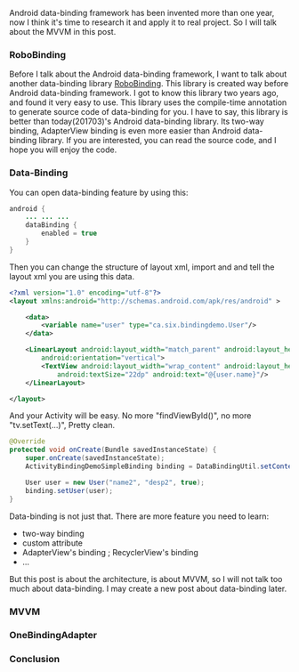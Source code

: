 Android data-binding framework has been invented more than one year, now I think it's time to research it and apply it to real project. So I will talk about the MVVM in this post. 

### RoboBinding
Before I talk about the Android data-binding framework, I want to talk about another data-binding library [RoboBinding](https://github.com/RoboBinding/RoboBinding). This library is created way before Android data-binding framework. I got to know this library two years ago, and found it very easy to use. This library uses the compile-time annotation to generate source code of data-binding for you. I have to say, this library is better than today(201703)'s Android data-binding library. Its two-way binding, AdapterView binding is even more easier than Android data-binding library. If you are interested, you can read the source code, and I hope you will enjoy the code.

### Data-Binding
You can open data-binding feature by using this:

```java
android { 
    ... ... ...
    dataBinding {
        enabled = true
    }
}
```

Then you can change the structure of layout xml, import <layout> and <data> and tell the layout xml you are using this data.

```xml
<?xml version="1.0" encoding="utf-8"?>
<layout xmlns:android="http://schemas.android.com/apk/res/android" >

    <data>
        <variable name="user" type="ca.six.bindingdemo.User"/>
    </data>

    <LinearLayout android:layout_width="match_parent" android:layout_height="match_parent"
        android:orientation="vertical">
        <TextView android:layout_width="wrap_content" android:layout_height="wrap_content"
            android:textSize="22dp" android:text="@{user.name}"/>
    </LinearLayout>

</layout>
```

And your Activity will be easy. No more "findViewById()", no more "tv.setText(...)", Pretty clean.

```java
@Override
protected void onCreate(Bundle savedInstanceState) {
    super.onCreate(savedInstanceState);
    ActivityBindingDemoSimpleBinding binding = DataBindingUtil.setContentView(this, R.layout.activity_binding_demo_simple);

    User user = new User("name2", "desp2", true);
    binding.setUser(user);
}
```

Data-binding is not just that. There are more feature you need to learn:
* two-way binding
* custom attribute
* AdapterView's binding ; RecyclerView's binding
* ...

But this post is about the architecture, is about MVVM, so I will not talk too much about data-binding. I may create a new post about data-binding later.

### MVVM


### OneBindingAdapter


### Conclusion


